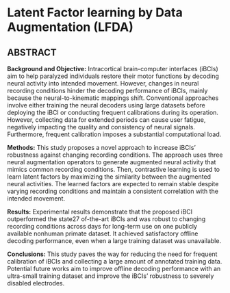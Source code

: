 # Latent Factor learning by Data Augmentation (LFDA)

## ABSTRACT
**Background and Objective:** Intracortical brain-computer interfaces (iBCIs) aim to help paralyzed individuals restore their motor functions by decoding neural activity into intended movement. However, changes in neural recording conditions hinder the decoding performance of iBCIs, mainly because the neural-to-kinematic mappings shift. Conventional approaches involve either training the neural decoders using large datasets before deploying the iBCI or conducting frequent calibrations during its operation. However, collecting data for extended periods can cause user fatigue, negatively impacting the quality and consistency of neural signals. Furthermore, frequent calibration imposes a substantial computational load.

**Methods:** This study proposes a novel approach to increase iBCIs’ robustness against changing recording conditions. The approach uses three neural augmentation operators to generate augmented neural activity that mimics common recording conditions. Then, contrastive learning is used to learn latent factors by maximizing the similarity between the augmented neural activities. The learned factors are expected to remain stable despite varying recording conditions and maintain a consistent correlation with the intended movement.

**Results:** Experimental results demonstrate that the proposed iBCI outperformed the state27 of-the-art iBCIs and was robust to changing recording conditions across days for long-term use on one publicly available nonhuman primate dataset. It achieved satisfactory offline decoding performance, even when a large training dataset was unavailable.

**Conclusions:** This study paves the way for reducing the need for frequent calibration of iBCIs and collecting a large amount of annotated training data. Potential future works aim to improve offline decoding performance with an ultra-small training dataset and improve the iBCIs’ robustness to severely disabled electrodes.

